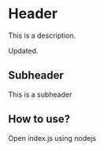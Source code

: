 # Header

This is a description.

Updated.

## Subheader

This is a subheader

## How to use?

Open index.js using nodejs